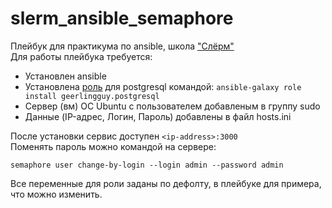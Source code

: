 # slerm_ansible_semaphore
Плейбук для практикума по ansible, школа ["Слёрм"](https://slurm.io/)  
Для работы плейбука требуется:
- Установлен ansible
- Установлена [роль](https://github.com/geerlingguy/ansible-role-postgresql) для postgresql командой: `ansible-galaxy role install geerlingguy.postgresql`
- Сервер (вм) ОС Ubuntu с пользователем добавленым в группу sudo
- Данные (IP-адрес, Логин, Пароль) добавлены в файл hosts.ini

После установки сервис доступен `<ip-address>:3000`  
Поменять пароль можно командой на сервере: 

```shell
semaphore user change-by-login --login admin --password admin
```

Все переменные для роли заданы по дефолту, в плейбуке для примера, что можно изменить.